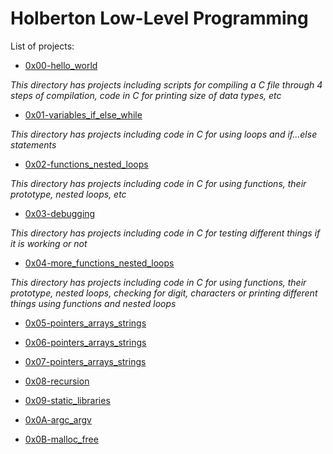 # Holberton Low-Level Programming

List of projects:

- [0x00-hello_world](https://github.com/KristiSeraj/holbertonschool-low_level_programming/tree/main/0x00-hell_world)

*This directory has projects including scripts for compiling a C file through 4 steps of compilation, code in C for printing size of data types, etc*

- [0x01-variables_if_else_while](https://github.com/KristiSeraj/holbertonschool-low_level_programming/tree/main/0x01-variables_if_else_while)

*This directory has projects including code in C for using loops and if...else statements*

- [0x02-functions_nested_loops](https://github.com/KristiSeraj/holbertonschool-low_level_programming/tree/main/0x02-functions_nested_loops)

*This directory has projects including code in C for using functions, their prototype, nested loops, etc*

- [0x03-debugging](https://github.com/KristiSeraj/holbertonschool-low_level_programming/tree/main/0x03-debugging)

*This directory has projects including code in C for testing different things if it is working or not*

- [0x04-more_functions_nested_loops](https://github.com/KristiSeraj/holbertonschool-low_level_programming/tree/main/0x04-more_functions_nested_loops)

*This directory has projects including code in C for using functions, their prototype, nested loops, checking for digit, characters or printing different things using functions and nested loops*

- [0x05-pointers_arrays_strings](https://github.com/KristiSeraj/holbertonschool-low_level_programming/tree/main/0x05-pointers_arrays_strings)

- [0x06-pointers_arrays_strings](https://github.com/KristiSeraj/holbertonschool-low_level_programming/tree/main/0x06-pointers_arrays_strings)

- [0x07-pointers_arrays_strings](https://github.com/KristiSeraj/holbertonschool-low_level_programming/tree/main/0x07-pointers_arrays_strings)

- [0x08-recursion](https://github.com/KristiSeraj/holbertonschool-low_level_programming/tree/main/0x08-recursion)

- [0x09-static_libraries](https://github.com/KristiSeraj/holbertonschool-low_level_programming/tree/main/0x09-static_libraries)

- [0x0A-argc_argv](https://github.com/KristiSeraj/holbertonschool-low_level_programming/tree/main/0x0A-argc_argv)

- [0x0B-malloc_free](https://github.com/KristiSeraj/holbertonschool-low_level_programming/tree/main/0x0B-malloc_free)
